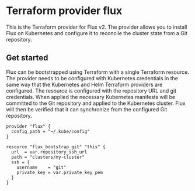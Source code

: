 # Terraform provider flux

This is the Terraform provider for Flux v2. The provider allows you to install Flux on Kubernetes and configure it to reconcile the cluster state from a Git repository.

## Get started

Flux can be bootstrapped using Terraform with a single Terraform resource. The provider needs to be configured with Kubernetes credentials in the same way that the Kubernetes and Helm Terraform providers are configured.
The resource is configured with the repository URL and git credentials. When applied the necessary Kubernetes manifests will be committed to the Git repository and applied to the Kubernetes cluster. Flux will then be 
verified that it can synchronize from the configured Git repository.

```hcl
provider "flux" {
  config_path = "~/.kube/config"
}

resource "flux_bootstrap_git" "this" {
  url  = var.repository_ssh_url
  path = "clusters/my-cluster"
  ssh = {
    username    = "git"
    private_key = var.private_key_pem
  }
}
```

